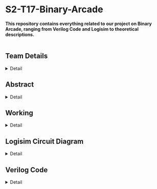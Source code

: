 # S2-T17-Binary-Arcade
**This repository contains everything related to our project on Binary Arcade, ranging from Verilog Code and Logisim to theoretical descriptions.**
<br><br>
<h2><b>Team Details</b></h3>
<details>
  <summary>Detail</summary>
  <br> <b>Semester: </b>3rd Sem B.Tech CSE<br><br>
  <b>Section: </b>2<br><br>
  <b>Member-1: </b>Aarush Kashyap, 221CS201, aarushk.221cs201@nitk.edu.in <br><br>
  <b>Member-2: </b>Amit Kumar, 221CS207, amitkumar.221cs207@nitk.edu.in <br><br>
  <b>Member-3: </b>Shashank Prabhakar, 221CS246, sam.221cs246@nitk.edu.in <br>
</details> <h2><b>Abstract</b></h1>
<details>
  <summary>Detail</summary><br>
  <b>IDEA</b><br><br>
  The idea of this project is to provide the users with a fruitful and
  enjoyable experience and enhance their calculation skills and binary
  knowledge at the same time by employing a binary game.<br><br>

  **COMPONENTS**

-Breadboard

-Jumper Wires

-Tiptop Switches

-LED lights

-7-Segment Displays

-Battery

-Comparator

-Counter (Random)

-Resistors

-Capacitors

-Transistors


**PROBLEM STATEMENT**

This “Binary Arcade” project allows the users to test their speed and
calculation skills in the binary department by giving 10 numbers in
decimal form and asking them to provide the binary representation of
those numbers in a certain amount of time. The game in addition
allows reattempts for certain questions.
It is quite compulsory in the modern world to have a certain grasp on
digital electronics concepts, specifically binary. This project allows
users to do so while having fun by increasing their efficiency in binary
calculations in this game.


**BACKGROUND**

The users give a fun little quiz through this project.
This quiz consists of 10 questions. In each question, a random number
in the range of 0-99 (both inclusive) is generated through a random
counter and is displayed through 7-segment displays.
The users have to come up with the binary representation of the given
number in a stipulated amount of time. The users will then enter the
representation through switches given on the breadboard and
confirm by clicking on the ‘ok’ switch.
The comparator checks the representation by comparing it with the
random number and increases the score (which will be displayed in
another 7-segment display) on a correct answer.
The quiz obviously goes on in this case and ends after 10 questions.
On the other hand, for a wrong answer, the user will be provided with
reattempts based on his performance. In case of wrong answers for all
reattempts, the quiz will end.
The circuit also consists of a start and reset button.


**MOTIVATION**

This binary arcade game offers a unique and intellectually stimulating
gaming experience that challenges players in a refreshing way. Playing
a binary arcade game requires quick thinking and mental agility. This is
in quite a contrast to what we see in traditional and tedious learning
experiences.
Our goal is to provide the users with an entertaining, thoughtprovoking, and entirely useful experience. The timer keeps the users
engaged and hence increases their speed and skills massively.
It obviously goes without saying that binary knowledge is integral to
digital circuits and engineering as a whole. This project helps the users
to improve upon this knowledge.
Books and other such resources become cumbersome for all of us.
This allows users to accelerate their development in this subject in
addition to an enjoyable experience.
We made this project with this in mind, owing to our interests in this
subject and the need for a fun alternative to books.


**CONTRIBUTION**

Aarush Kashyap

Came up with the idea of this project. Came up with part of
hardware design (switches as binary representation, 7-
segment display for number, score, and the binary
representation). Will help in setting up the circuit and writing
any and all code in the future

Shashank Prabhakar

Came with a blueprint of the final circuit. Came up with the
idea of the comparator for comparing the number given and
the representation given. Will help in setting up the circuit and
any and all code in the future.

Amit Kumar

Came up with the idea of the counter and timer for the
random number generator. Came up with the idea of
reattempts in case of a wrong answer. Will help in setting up
the circuit and writing any and all code in the future

Common

We all agreed on a start and reset button. The idea of an LED
bulb for denoting a right and wrong answer was also agreed
upon. We will also test this project ourselves.
</details> <h2><b>Working</b></h2>
<details>
  <summary>Detail</summary>
  <br>
<h2 align="center"><b>FUNCTIONAL TABLE</b></h2>
<br>
<table align="center">
  <tr>
    <td align="center"><b>COMPONENTS</b></td>
    <td align="center"><b>WORKING/ROLE</b></td>
  </tr>
  <tr>
    <td align="center">Clock</td>
    <td align="center">Every time the clock ticks on a
positive edge (0->1), a random
number is generated</td>
  </tr>
  <tr>
    <td align="center">Random Generator (In the case
of logisim, 4-bit is used for
demonstration)</td>
    <td align="center">Generates a random number
every time the clock ticks on a
positive edge</td>
  </tr>
  <tr>
    <td align="center">Bit Extender (used in logisim for
hex display)</td>
    <td align="center">Two hex displays are used (each
of which represents 4 bits). So, 4
bits generated by logisim are
extended to 8 bits using bit
extender</td>
  </tr>
  <tr>
    <td align="center">Bit splitter (only used in case of
logisim)</td>
    <td align="center">4 bits generated by a random
generator are split into
individual bits for 7 segment
display</td>
  </tr>
  <tr>
    <td align="center">Hex display/7-segment display</td>
    <td align="center">To show the random number
generated</td>
  </tr>
  <tr>
    <td align="center">LEDs and TipTop switches</td>
    <td align="center">For user input. To enter the
binary representation of the
randomly generated number.
LED on represents 1, and off
represents 0. Four LEDs
represent 4-bit binary numbers.
The leftmost LED represents
MSB. Rightmost represents LSB</td>
  </tr>
  <tr>
    <td align="center">Comparator</td>
    <td align="center">The random number and the
user input binary number and
compared using the comparator.
An LED connected to the output
of the comparator glows if the
answer is correct and doesn’t if
not correct.</td>
  </tr>
  <tr>
    <td align="center">Score Counter and display</td>
    <td align="center">In case the comparator shows
true denoting correct answer, a
counter is updated by
incrementing by one and the
same is reflected on a 7-segment
display. If the score reaches 10,
the game and the circuit resets</td>
  </tr>
  <tr>
    <td align="center">Start/Reset (reset only in
hardware)
</td>
    <td align="center">The start button turns on the
circuit. Reset button resets the
circuit</td>
  </tr>
</table>
<br><br>
<h2 align="center"><b>Flowchart</b></h2><br>
![flowchart](https://github.com/Aarush-Kashyap-221CS201/S2-T17-Binary-Arcade/assets/148947264/5b298f94-91cd-4e60-895e-f26723598705)
<br><br>
<h2 align="center"><b>Truth Table</b></h2><br>
![truth_table](https://github.com/Aarush-Kashyap-221CS201/S2-T17-Binary-Arcade/assets/148947264/d1fb95ee-4ba8-4f57-bb06-595b5635496a)
</details> <h2><b>Logisim Circuit Diagram</b></h2>
<details>
  <summary>Detail</summary><br>
  ![logisim](https://github.com/Aarush-Kashyap-221CS201/S2-T17-Binary-Arcade/assets/148947264/ee61a86e-cf74-4083-b960-db74739397fa)
</details> <h2><b>Verilog Code</b></h2>
<details>
  <summary>Detail</summary><br>
  <b>Testbench</b> <br><br>

```
`include "binary_arcade.v" //including the module file

module binary_arcade_tb;

  //all variables used in this code

  reg[0:3] user_input; //this is the user input (binary representation of randomly generated number)

  reg[0:3] random_number; //this is the random number generated in decimal form

  reg clk; //this is the clock

  reg reset; //reset button, 1 if we need to reset counter, 0 if counter is operating as usual

  wire[0:3] x; //counter, only incremented if user_input=correct binary representation of random_number

  //instantiation

  counter uut( 
    .user_input(user_input),
    .random_number(random_number),
    .clk(clk),
    .reset(reset),
    .x(x) 
  );

  //starting the code

  initial begin

    //making the vcd(gtkwave) file
    $dumpfile("binary_arcade.vcd");
    $dumpvars(0,binary_arcade_tb);
    
    //global reset
    
    clk=0; //initializing clock

    reset=1; //to reset counter to 0
    
    user_input=$random; //user_input for the sake of this code is a randomly generated number
    
    #100; //waiting 100ns for global reset

    //displaying clock,user_input,random_number and counter
    $display("\n");
    $display("Clock | Random_Number |   User_Input  | Counter\n");
    $monitor("  %d   |     %4d      |      %4b     | %4d",clk,random_number,user_input,x); 
    
    //start counter
    reset=0;
    
  end
  always #5 clk=~clk; //clock is being triggered every 5 ns
  always #5 random_number=$random; //b is being randomly generated every time clock triggers
endmodule
```

<b>Module File</b>

```
module counter(input[0:3] user_input,input[0:3] random_number,input clk,input reset,output[0:3] x);
    
    //since counter is being employed, output must require memory of previous input, so reg is required
    reg[0:3] x; 
    
    //triggered if clock is at positive edge (0->1)
    always @(posedge clk) 
    begin
        //reset the counter
        if (reset==1) begin
            x=4'b0000; //make counter 0
        end
        //if user_input==random number, counter is incremented by 1
        else if( user_input==random_number )begin
            x=x+4'b0001; //counter+=1
            if (x==4'b1010) $finish; //if counter reaches 10 once incremented, the execution ends
        end
    end

    //triggered if clock is at negative edge (1->0)
    always @(negedge clk) 
    begin
        //reset the counter
        if (reset==1) begin
            x=4'b0000; //make counter 0
        end
        //if user_input==random number, counter is incremented by 1
        else if( user_input==random_number )begin
            x=x+4'b0001; //counter+=1
            if (x==4'b1010) $finish; //if counter reaches 10 once incremented, the execution ends
        end
    end 
endmodule
```

</details>












 
